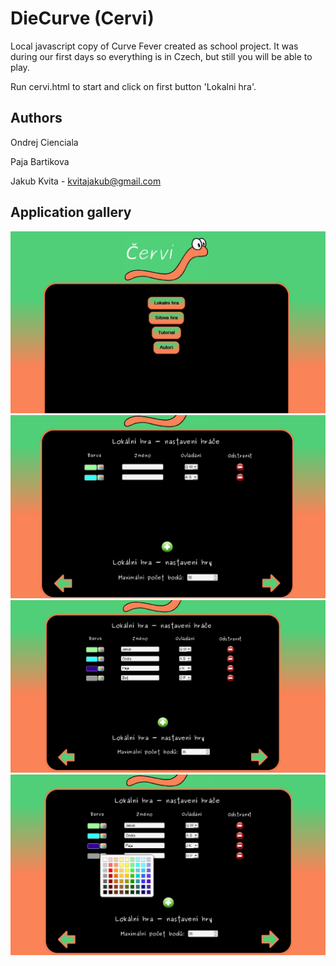 DieCurve (Cervi)
========
Local javascript copy of Curve Fever created as school project.
It was during our first days so everything is in Czech, but still you will be able to play.

Run cervi.html to start and click on first button 'Lokalni hra'. 



## Authors
Ondrej Cienciala

Paja Bartikova

Jakub Kvita - kvitajakub@gmail.com

## Application gallery
![ScreenShot](https://raw.githubusercontent.com/kvitajakub/DieCurve/master/_screenshots/01.PNG)
![ScreenShot](https://raw.githubusercontent.com/kvitajakub/DieCurve/master/_screenshots/02.PNG)
![ScreenShot](https://raw.githubusercontent.com/kvitajakub/DieCurve/master/_screenshots/03.PNG)
![ScreenShot](https://raw.githubusercontent.com/kvitajakub/DieCurve/master/_screenshots/04.PNG)
